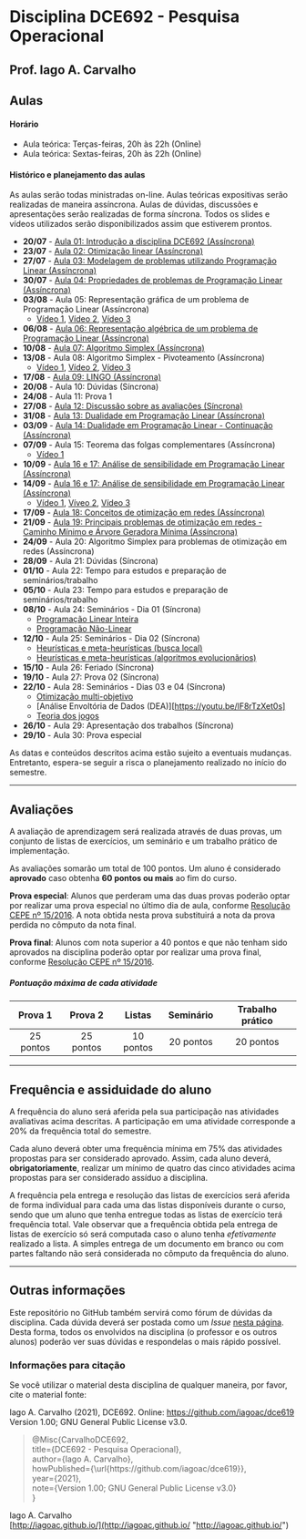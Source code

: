 # Disciplina DCE692 - Pesquisa Operacional

## Prof. Iago A. Carvalho

## Aulas

#### Horário

  - Aula teórica: Terças-feiras, 20h às 22h (Online)
  - Aula teórica: Sextas-feiras, 20h às 22h (Online)
 
#### Histórico e planejamento das aulas

As aulas serão todas ministradas on-line. Aulas teóricas expositivas serão realizadas de maneira assíncrona. Aulas de dúvidas, discussões e apresentações serão realizadas de forma síncrona. Todos os slides e vídeos utilizados serão disponibilizados assim que estiverem prontos.

  - **20/07** - [Aula 01: Introdução a disciplina DCE692 (Assíncrona)](https://youtu.be/HMFxBquhfwg)
  - **23/07** - [Aula 02: Otimização linear (Assíncrona)](https://youtu.be/FVb9n58pjcw)
  - **27/07** - [Aula 03: Modelagem de problemas utilizando Programação Linear (Assíncrona)](https://youtu.be/V6WdlIATQ2s)
  - **30/07** - [Aula 04: Propriedades de problemas de Programação Linear (Assíncrona)](https://youtu.be/PMClhVmSo5Y)
  - **03/08** - Aula 05: Representação gráfica de um problema de Programação Linear (Assíncrona)
    - [Vídeo 1](https://www.youtube.com/watch?v=250FYNS-A5U&ab_channel=EaDV%C3%ADdeos), [Vídeo 2](https://www.youtube.com/watch?v=0QwcirNrU3E&ab_channel=Andr%C3%A9Brochi), [Vídeo 3](https://www.youtube.com/watch?v=sQdRu4eu910&ab_channel=Matusal%C3%A9mVieiraMartins)
  - **06/08** - [Aula 06: Representação algébrica de um problema de Programação Linear (Assíncrona)](https://youtu.be/NHUrBKkeCYA)
  - **10/08** - [Aula 07: Algoritmo Simplex (Assíncrona)](https://youtu.be/r-tNGh_0Oh0)
  - **13/08** - Aula 08: Algoritmo Simplex - Pivoteamento (Assíncrona)
    - [Vídeo 1](https://www.youtube.com/watch?v=OD0BVZbDieY&ab_channel=Matusal%C3%A9mVieiraMartins), [Vídeo 2](https://www.youtube.com/watch?v=n8OwjVZ60js&ab_channel=Matusal%C3%A9mVieiraMartins), [Vídeo 3](https://www.youtube.com/watch?v=RhHIechZRaE&ab_channel=AlanTelles)
  - **17/08** - [Aula 09: LINGO (Assíncrona)](https://youtu.be/N3riSAaoNfU)
  - **20/08** - Aula 10: Dúvidas (Síncrona)
  - **24/08** - Aula 11: Prova 1
  - **27/08** - [Aula 12: Discussão sobre as avaliações (Síncrona)](https://youtu.be/0qbjLn7Ahrs)
  - **31/08** - [Aula 13: Dualidade em Programação Linear (Assíncrona)](https://youtu.be/UL6Jxrk0nhg)
  - **03/09** - [Aula 14: Dualidade em Programação Linear - Continuação (Assíncrona)](https://youtu.be/nXTQ1hVT4IE)
  - **07/09** - Aula 15: Teorema das folgas complementares (Assíncrona)
    - [Vídeo 1](https://www.youtube.com/watch?v=4wKQ2J9H6BA&ab_channel=PedroMunari)
  - **10/09** - [Aula 16 e 17: Análise de sensibilidade em Programação Linear (Assíncrona)](https://youtu.be/VKleOZ3jq4I)
  - **14/09** - [Aula 16 e 17: Análise de sensibilidade em Programação Linear (Assíncrona)](https://youtu.be/VKleOZ3jq4I)
    - [Vídeo 1](https://youtu.be/McxwCN-w0pE), [Víveo 2](https://youtu.be/bm7gYAmjJmc), [Vídeo 3](https://estudar.com.vc/conceitos/analise-de-sensibilidade/151433-analise-de-sensibilidade)
  - **17/09** - [Aula 18: Conceitos de otimização em redes (Assíncrona)](https://youtu.be/i4N-di7l3-U)
  - **21/09** - [Aula 19: Principais problemas de otimização em redes - Caminho Mínimo e Árvore Geradora Mínima (Assíncrona)](https://youtu.be/os7PHRpishA)
  - **24/09** - Aula 20: Algoritmo Simplex para problemas de otimização em redes (Assíncrona)
  - **28/09** - Aula 21: Dúvidas (Síncrona)
  - **01/10** - Aula 22: Tempo para estudos e preparação de seminários/trabalho
  - **05/10** - Aula 23: Tempo para estudos e preparação de seminários/trabalho
  - **08/10** - Aula 24: Seminários - Dia 01 (Síncrona)
    - [Programação Linear Inteira](https://www.youtube.com/watch?v=t0pEqnkX7aw&ab_channel=WesleyVellosoMarques)
    - [Programação Não-Linear](https://www.youtube.com/watch?v=K6l4es82Ljs)
  - **12/10** - Aula 25: Seminários - Dia 02 (Síncrona)
    - [Heurísticas e meta-heurísticas (busca local)](https://www.youtube.com/watch?v=1VjUQVp4ttg&feature=youtu.be&ab_channel=Nat%C3%A1liaMachado)
    - [Heurísticas e meta-heurísticas (algoritmos evolucionãrios)](https://youtu.be/lMMZoci3SCU)
  - **15/10** - Aula 26: Feriado (Síncrona)
  - **19/10** - Aula 27: Prova 02 (Síncrona)
  - **22/10** - Aula 28: Seminários - Dias 03 e 04 (Síncrona)
    - [Otimização multi-objetivo](https://www.youtube.com/watch?v=x-dbQkxhcmo)
    - [Análise Envoltória de Dados (DEA)][https://youtu.be/lF8rTzXet0s]
    - [Teoria dos jogos](https://youtu.be/1IJSxdt4G5I)
  - **26/10** - Aula 29: Apresentação dos trabalhos (Síncrona)
  - **29/10** - Aula 30: Prova especial

As datas e conteúdos descritos acima estão sujeito a eventuais mudanças. 
Entretanto, espera-se seguir a risca o planejamento realizado no início do semestre.

---

## Avaliações

A avaliação de aprendizagem será realizada através de duas provas, um conjunto de listas de exercícios, um seminário e um trabalho prático de implementação.  

As avaliações somarão um total de 100 pontos. Um aluno é considerado **aprovado** caso obtenha **60 pontos ou mais** ao fim do curso.

**Prova especial**: Alunos que perderam uma das duas provas poderão optar por realizar uma prova especial no último dia de aula, conforme [Resolução CEPE nº 15/2016](https://www.unifal-mg.edu.br/portal/wp-content/uploads/sites/52/2019/07/15-2016-aprova-Reg.-Geral-Cursos-de-gradua%C3%A7%C3%A3o-11935-8-alterada-pela-016-2019-vide-res-020-2019.pdf "Resolução CEPE nº 15/2016"). A nota obtida nesta prova substituirá a nota da prova perdida no cômputo da nota final.

**Prova final**: Alunos com nota superior a 40 pontos e que não tenham sido aprovados na disciplina poderão optar por realizar uma prova final, conforme [Resolução CEPE nº 15/2016](https://www.unifal-mg.edu.br/portal/wp-content/uploads/sites/52/2019/07/15-2016-aprova-Reg.-Geral-Cursos-de-gradua%C3%A7%C3%A3o-11935-8-alterada-pela-016-2019-vide-res-020-2019.pdf "Resolução CEPE nº 15/2016").

##### Pontuação máxima de cada atividade
| Prova 1  | Prova 2  |  Listas | Seminário  | Trabalho prático  | 
| :------------: | :------------: | :------------: | :------------: | :------------: |
| 25 pontos  | 25 pontos  | 10 pontos  | 20 pontos  | 20 pontos  |

---

## Frequência e assiduidade do aluno

A frequência do aluno será aferida pela sua participação nas atividades avaliativas acima descritas. A participação em uma atividade corresponde a 20% da frequência total do semestre.

Cada aluno deverá obter uma frequência mínima em 75% das atividades propostas para ser considerado aprovado. Assim, cada aluno deverá, **obrigatoriamente**, realizar um mínimo de quatro das cinco atividades acima propostas para ser considerado assíduo a disciplina.

A frequência pela entrega e resolução das listas de exercícios será aferida de forma individual para cada uma das listas disponíveis durante o curso, sendo que um aluno que tenha entregue todas as listas de exercício terá frequência total.
Vale observar que a frequência obtida pela entrega de listas de exercício só será computada caso o aluno tenha *efetivamente* realizado a lista. A simples entrega de um documento em branco ou com partes faltando não será considerada no cômputo da frequência do aluno.

---

## Outras informações

Este repositório no GitHub também servirá como fórum de dúvidas da disciplina. Cada dúvida deverá ser postada como um *Issue* [nesta página](https://github.com/iagoac/dce619/issues). Desta forma, todos os envolvidos na disciplina (o professor e os outros alunos) poderão ver suas dúvidas e respondelas o mais rápido possível.

### Informações para citação

Se você utilizar o material desta disciplina de qualquer maneira, por favor, cite o material fonte:

Iago A. Carvalho (2021), DCE692. Online: https://github.com/iagoac/dce619 Version 1.00; GNU General Public License v3.0.


> @Misc{CarvalhoDCE692,  
title={DCE692 - Pesquisa Operacional},  
author={Iago A. Carvalho},   
howPublished={\url{https&#58;//github\.com/iagoac/dce619}},  
year={2021},  
note={Version 1.00; GNU General Public License v3.0}  
}


Iago A. Carvalho  
[http://iagoac.github.io/](http://iagoac.github.io/ "http://iagoac.github.io/")
